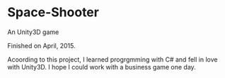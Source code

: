 # Space-Shooter
An Unity3D game

Finished on April, 2015. 

Acoording to this project, I learned progrgmming with C# and fell in love with Unity3D. I hope I could work with a business game one day.
